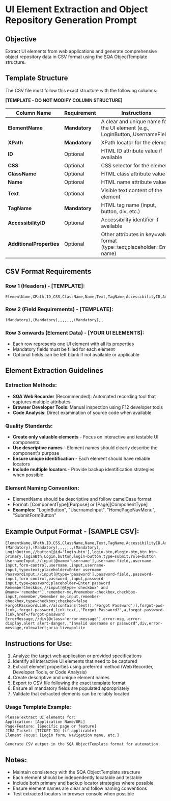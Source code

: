 # UI Element Extraction and Object Repository Generation Prompt

## **Objective**
Extract UI elements from web applications and generate comprehensive object repository data in CSV format using the SQA ObjectTemplate structure.

## **Template Structure**
The CSV file must follow this exact structure with the following columns:

**[TEMPLATE - DO NOT MODIFY COLUMN STRUCTURE]**

| Column Name | Requirement | Instructions |
|-------------|-------------|-------------|
| **ElementName** | **Mandatory** | A clear and unique name for the UI element (e.g., LoginButton, UsernameField) |
| **XPath** | **Mandatory** | XPath locator for the element |
| **ID** | Optional | HTML ID attribute value if available |
| **CSS** | Optional | CSS selector for the element |
| **ClassName** | Optional | HTML class attribute value |
| **Name** | Optional | HTML name attribute value |
| **Text** | Optional | Visible text content of the element |
| **TagName** | **Mandatory** | HTML tag name (input, button, div, etc.) |
| **AccessibilityID** | Optional | Accessibility identifier if available |
| **AdditionalProperties** | Optional | Other attributes in key=value format (type=text;placeholder=Enter name) |

## **CSV Format Requirements**

### **Row 1 (Headers) - [TEMPLATE]:**
```
ElementName,XPath,ID,CSS,ClassName,Name,Text,TagName,AccessibilityID,AdditionalProperties
```

### **Row 2 (Field Requirements) - [TEMPLATE]:**
```
(Mandatory),(Mandatory),,,,,,,(Mandatory),,
```

### **Row 3 onwards (Element Data) - [YOUR UI ELEMENTS]:**
- Each row represents one UI element with all its properties
- Mandatory fields must be filled for each element
- Optional fields can be left blank if not available or applicable

## **Element Extraction Guidelines**

### **Extraction Methods:**
- **SQA Web Recorder** (Recommended): Automated recording tool that captures multiple attributes
- **Browser Developer Tools**: Manual inspection using F12 developer tools
- **Code Analysis**: Direct examination of source code when available

### **Quality Standards:**
- **Create only valuable elements** - Focus on interactive and testable UI components
- **Use descriptive names** - Element names should clearly describe the component's purpose
- **Ensure unique identification** - Each element should have reliable locators
- **Include multiple locators** - Provide backup identification strategies when possible

### **Element Naming Convention:**
- ElementName should be descriptive and follow camelCase format
- Format: [ComponentType][Purpose] or [Page][ComponentType]
- **Examples:** "LoginButton", "UsernameInput", "HomePageNavMenu", "SubmitFormButton"

## **Example Output Format - [SAMPLE CSV]:**
```csv
ElementName,XPath,ID,CSS,ClassName,Name,Text,TagName,AccessibilityID,AdditionalProperties
(Mandatory),(Mandatory),,,,,,,(Mandatory),,
LoginButton,//button[@id='login-btn'],login-btn,#login-btn,btn btn-primary,loginBtn,Login,button,login-button,type=submit;role=button
UsernameInput,//input[@name='username'],username-field,.username-input,form-control,username,,input,username-input,type=text;placeholder=Enter username
PasswordInput,//input[@type='password'],password-field,.password-input,form-control,password,,input,password-input,type=password;placeholder=Enter password
RememberCheckbox,//input[@type='checkbox' and @name='remember'],remember-me,#remember-checkbox,checkbox-input,remember,Remember me,input,remember-checkbox,type=checkbox;checked=false
ForgotPasswordLink,//a[contains(text(),'Forgot Password')],forgot-pwd-link,.forgot-password,link-text,,"Forgot Password?",a,forgot-password-link,href=/forgot-password
ErrorMessage,//div[@class='error-message'],error-msg,.error-display,alert alert-danger,,"Invalid username or password",div,error-message,role=alert;aria-live=polite
```

## **Instructions for Use:**
1. Analyze the target web application or provided specifications
2. Identify all interactive UI elements that need to be captured
3. Extract element properties using preferred method (Web Recorder, Developer Tools, or Code Analysis)
4. Create descriptive and unique element names
5. Export to CSV file following the exact template format
6. Ensure all mandatory fields are populated appropriately
7. Validate that extracted elements can be reliably located

### **Usage Template Example:**
```
Please extract UI elements for:
Application: [Application Name/URL]
Page/Feature: [Specific page or feature]
JIRA Ticket: [TICKET-ID] (if applicable)
Element Focus: [Login form, Navigation menu, etc.]

Generate CSV output in the SQA ObjectTemplate format for automation.
```

## **Notes:**
- Maintain consistency with the SQA ObjectTemplate structure
- Each element should be independently locatable and testable
- Include both primary and backup locator strategies where possible
- Ensure element names are clear and follow naming conventions
- Test extracted locators in browser console when possible

